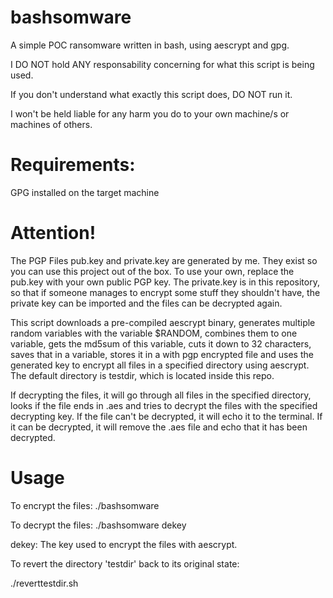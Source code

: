 # bashsomware
A simple POC ransomware written in bash, using aescrypt and gpg.

I DO NOT hold ANY responsability concerning for what this script is being used.

If you don't understand what exactly this script does, DO NOT run it.

I won't be held liable for any harm you do to your own machine/s or machines of others.

# Requirements:
GPG installed on the target machine

# Attention!
The PGP Files pub.key and private.key are generated by me. They exist so you can use this project out of the box.
To use your own, replace the pub.key with your own public PGP key.
The private.key is in this repository, so that if someone manages to encrypt some stuff they shouldn't have, the private key can be imported and the files can be decrypted again.

This script downloads a pre-compiled aescrypt binary, generates multiple random variables with the variable $RANDOM, combines them to one variable, gets the md5sum of this variable, cuts it down to 32 characters, saves that in a variable, stores it in a with pgp encrypted file and uses the generated key to encrypt all files in a specified directory using aescrypt. The default directory is testdir, which is located inside this repo.

If decrypting the files, it will go through all files in the specified directory, looks if the file ends in .aes and tries to decrypt the files with the specified decrypting key. If the file can't be decrypted, it will echo it to the terminal. If it can be decrypted, it will remove the .aes file and echo that it has been decrypted.

# Usage

To encrypt the files:
./bashsomware

To decrypt the files:
./bashsomware dekey

dekey: The key used to encrypt the files with aescrypt.

To revert the directory 'testdir' back to its original state:

./reverttestdir.sh
